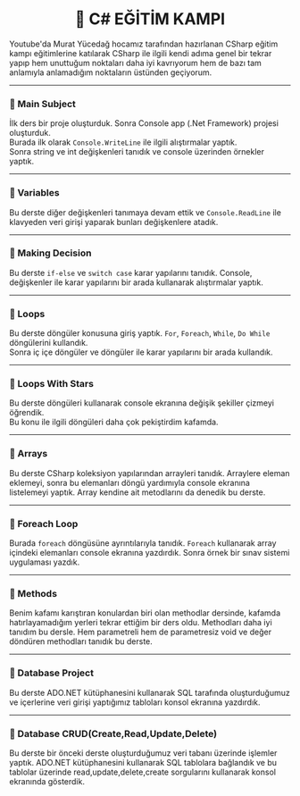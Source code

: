 <h1 style="text-align: center;">📖 C# EĞİTİM KAMPI</h1>

Youtube'da Murat Yücedağ hocamız tarafından hazırlanan CSharp eğitim kampı eğitimlerine katılarak CSharp ile ilgili kendi adıma genel bir tekrar yapıp hem unuttuğum noktaları daha iyi kavrıyorum hem de bazı tam anlamıyla anlamadığım noktaların üstünden geçiyorum.

---

### 📖 Main Subject

İlk ders bir proje oluşturduk. Sonra Console app (.Net Framework) projesi oluşturduk.  
Burada ilk olarak `Console.WriteLine` ile ilgili alıştırmalar yaptık.  
Sonra string ve int değişkenleri tanıdık ve console üzerinden örnekler yaptık.

---

### 📖 Variables

Bu derste diğer değişkenleri tanımaya devam ettik ve `Console.ReadLine` ile klavyeden veri girişi yaparak bunları değişkenlere atadık.

---

### 📖 Making Decision

Bu derste `if-else` ve `switch case` karar yapılarını tanıdık. Console, değişkenler ile karar yapılarını bir arada kullanarak alıştırmalar yaptık.

---

### 📖 Loops

Bu derste döngüler konusuna giriş yaptık. `For`, `Foreach`, `While`, `Do While` döngülerini kullandık.  
Sonra iç içe döngüler ve döngüler ile karar yapılarını bir arada kullandık.

---

### 📖 Loops With Stars

Bu derste döngüleri kullanarak console ekranına değişik şekiller çizmeyi öğrendik.  
Bu konu ile ilgili döngüleri daha çok pekiştirdim kafamda.

---

### 📖 Arrays

Bu derste CSharp koleksiyon yapılarından arrayleri tanıdık. Arraylere eleman eklemeyi, sonra bu elemanları döngü yardımıyla console ekranına listelemeyi yaptık. Array kendine ait metodlarını da denedik bu derste.

---

### 📖 Foreach Loop

Burada `foreach` döngüsüne ayrıntılarıyla tanıdık. `Foreach` kullanarak array içindeki elemanları console ekranına yazdırdık. Sonra örnek bir sınav sistemi uygulaması yazdık.

---

### 📖 Methods

Benim kafamı karıştıran konulardan biri olan methodlar dersinde, kafamda hatırlayamadığım yerleri tekrar ettiğim bir ders oldu. Methodları daha iyi tanıdım bu dersle. Hem parametreli hem de parametresiz void ve değer döndüren methodları tanıdık bu derste.

---

### 📖 Database Project

Bu derste ADO.NET kütüphanesini kullanarak SQL tarafında oluşturduğumuz ve içerlerine veri girişi yaptığımız tabloları konsol ekranına yazdırdık.

---

### 📖 Database CRUD(Create,Read,Update,Delete)

Bu derste bir önceki derste oluşturduğumuz veri tabanı üzerinde işlemler yaptık. ADO.NET kütüphanesini kullanarak SQL tablolara bağlandık ve bu tablolar üzerinde read,update,delete,create sorgularını kullanarak konsol ekranında gösterdik.
